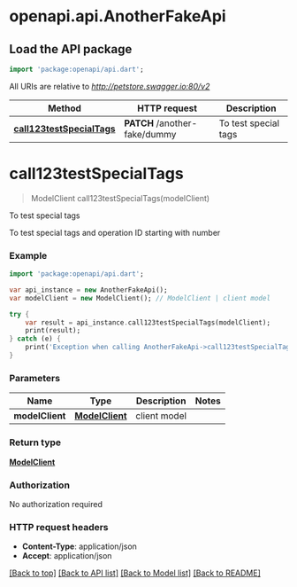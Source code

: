 # openapi.api.AnotherFakeApi

## Load the API package
```dart
import 'package:openapi/api.dart';
```

All URIs are relative to *http://petstore.swagger.io:80/v2*

Method | HTTP request | Description
------------- | ------------- | -------------
[**call123testSpecialTags**](AnotherFakeApi.md#call123testspecialtags) | **PATCH** /another-fake/dummy | To test special tags


# **call123testSpecialTags**
> ModelClient call123testSpecialTags(modelClient)

To test special tags

To test special tags and operation ID starting with number

### Example
```dart
import 'package:openapi/api.dart';

var api_instance = new AnotherFakeApi();
var modelClient = new ModelClient(); // ModelClient | client model

try {
    var result = api_instance.call123testSpecialTags(modelClient);
    print(result);
} catch (e) {
    print('Exception when calling AnotherFakeApi->call123testSpecialTags: $e\n');
}
```

### Parameters

Name | Type | Description  | Notes
------------- | ------------- | ------------- | -------------
 **modelClient** | [**ModelClient**](ModelClient.md)| client model | 

### Return type

[**ModelClient**](ModelClient.md)

### Authorization

No authorization required

### HTTP request headers

 - **Content-Type**: application/json
 - **Accept**: application/json

[[Back to top]](#) [[Back to API list]](../README.md#documentation-for-api-endpoints) [[Back to Model list]](../README.md#documentation-for-models) [[Back to README]](../README.md)

